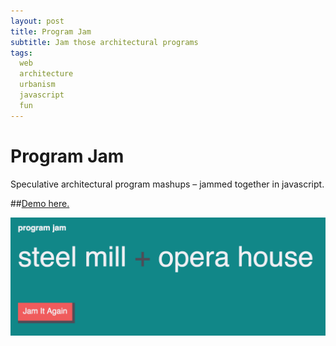 ```yaml
---
layout: post
title: Program Jam
subtitle: Jam those architectural programs
tags:
  web
  architecture
  urbanism
  javascript
  fun
---
```


# Program Jam
Speculative architectural program mashups – jammed together in javascript.

##[Demo here.](http://johnmccartin.github.io/program-jam/)

![Jam It](https://raw.githubusercontent.com/johnmccartin/johnmccartin.github.io/master/img/jam-it.png)